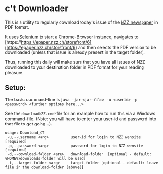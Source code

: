 # c't Downloader
This is a utility to regularly download today's issue of the [NZZ newspaper](https://www.nzz.ch) in PDF format.

It uses [Selenium](https://www.selenium.dev/) to start a Chrome-Browser instance, navigates to 
[https://https://epaper.nzz.ch/storefront/6](https://epaper.nzz.ch/storefront/6) and then 
selects the PDF version to be downloaded (unless that issue is already present in the target folder).

Thus, running this daily will make sure that you have all issues of NZZ downloaded to your destination folder 
in PDF format for your reading pleasure.

## Setup:
The basic command-line is 
`java -jar <jar-file> -u <userId> -p <password> <further options here...>`

See the `downloadNZZ.cmd`-file for an example how to run this via a Windows command-file. 
(Note: you will have to enter your user-id and password into that file to get going...).

```
usage: Download_CT
 -u,--username <arg>          user-id for login to NZZ wensite [required]
 -p,--password <arg>          password for login to NZZ wensite [required]
 -d,--download-folder <arg>   download-folder  [optional - default: %HOME%\downloads-folder will be used]
 -t,--target-folder <arg>     target-folder [optional - default: leave file in the download-folder (above)]
```
